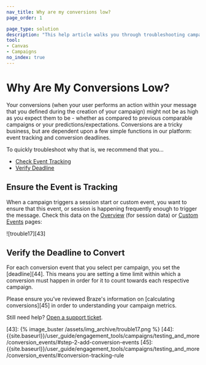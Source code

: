 ```yaml
---
nav_title: Why are my conversions low?
page_order: 1

page_type: solution
description: "This help article walks you through troubleshooting campaigns or Canvases with lower than expected conversion rates."
tool:
- Canvas
- Campaigns
no_index: true
---
```


# Why Are My Conversions Low?

Your conversions (when your user performs an action within your message that you defined during the creation of your campaign) might not be as high as you expect them to be - whether as compared to previous comparable campaigns or your predictions/expectations. Conversions are a tricky business, but are dependent upon a few simple functions in our platform: event tracking and conversion deadlines.

To quickly troubleshoot why that is, we recommend that you...

* [Check Event Tracking](#ensure-the-event-is-tracking)
* [Verify Deadline](#verify-the-deadline-to-convert)


## Ensure the Event is Tracking

When a campaign triggers a session start or custom event, you want to ensure that this event, or session is happening frequently enough to trigger the message. Check this data on the [Overview][1] (for session data) or [Custom Events][2] pages:

![trouble17][43]

## Verify the Deadline to Convert

For each conversion event that you select per campaign, you set the [deadline][44]. This means you are setting a time limit within which a conversion must happen in order for it to count towards each respective campaign.

Please ensure you’ve reviewed Braze's information on [calculating conversions][45] in order to understanding your campaign metrics.

Still need help? [Open a support ticket]({{site.baseurl}}/support_contact/).

[1]: {{site.baseurl}}/user_guide/data_and_analytics/your_reports/understanding_your_app_usage_data/#understanding-your-app-usage-data
[2]: {{site.baseurl}}/user_guide/data_and_analytics/configuring_reporting/#configuring-reporting
[43]: {% image_buster /assets/img_archive/trouble17.png %}
[44]: {{site.baseurl}}/user_guide/engagement_tools/campaigns/testing_and_more/conversion_events/#step-2-add-conversion-events
[45]: {{site.baseurl}}/user_guide/engagement_tools/campaigns/testing_and_more/conversion_events/#conversion-tracking-rule